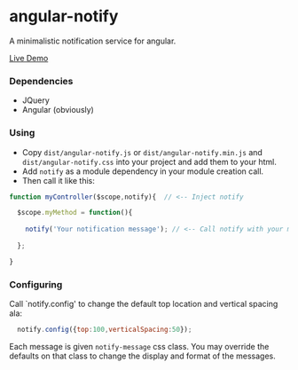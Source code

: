 angular-notify
==============

A minimalistic notification service for angular.

[Live Demo](http://cgross.github.io/angular-notify/demo/)

### Dependencies

* JQuery
* Angular (obviously)


### Using

* Copy `dist/angular-notify.js` or `dist/angular-notify.min.js` and `dist/angular-notify.css` into your project and add them to your html. 
* Add `notify` as a module dependency in your module creation call. 
* Then call it like this:

```js
function myController($scope,notify){  // <-- Inject notify

  $scope.myMethod = function(){
    
    notify('Your notification message'); // <-- Call notify with your message
    
  };

}
```

### Configuring

Call `notify.config' to change the default top location and vertical spacing ala:

```js
  notify.config({top:100,verticalSpacing:50});
```

Each message is given `notify-message` css class.  You may override the defaults on that 
class to change the display and format of the messages.
